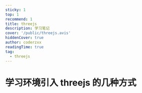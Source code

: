 ```yaml
---
sticky: 1
top: 1
recommend: 1
title: threejs
description: 学习笔记
cover: '/public/threejs.avis'
hiddenCover: true
author: coderzxx
readingTime: true
tag:
  - threejs
---
```


# 学习环境引入 threejs 的几种方式
